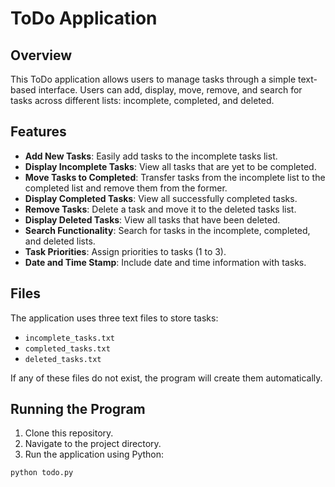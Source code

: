 # ToDo Application

## Overview
This ToDo application allows users to manage tasks through a simple text-based interface. Users can add, display, move, remove, and search for tasks across different lists: incomplete, completed, and deleted.

## Features
- **Add New Tasks**: Easily add tasks to the incomplete tasks list.
- **Display Incomplete Tasks**: View all tasks that are yet to be completed.
- **Move Tasks to Completed**: Transfer tasks from the incomplete list to the completed list and remove them from the former.
- **Display Completed Tasks**: View all successfully completed tasks.
- **Remove Tasks**: Delete a task and move it to the deleted tasks list.
- **Display Deleted Tasks**: View all tasks that have been deleted.
- **Search Functionality**: Search for tasks in the incomplete, completed, and deleted lists.
- **Task Priorities**: Assign priorities to tasks (1 to 3).
- **Date and Time Stamp**: Include date and time information with tasks.

## Files
The application uses three text files to store tasks:
- `incomplete_tasks.txt`
- `completed_tasks.txt`
- `deleted_tasks.txt`

If any of these files do not exist, the program will create them automatically.

## Running the Program
1. Clone this repository.
2. Navigate to the project directory.
3. Run the application using Python:
```bash
python todo.py

